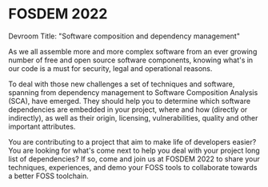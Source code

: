# FOSDEM 2022
Devroom Title: "Software composition and dependency management"

As we all assemble more and more complex software from an ever growing number of free and open source software components, knowing what's in our code is a must for security, legal and operational reasons.

To deal with those new challenges a set of techniques and software, spanning from dependency management to Software Composition Analysis (SCA), have emerged. They should help you to determine which software dependencies are embedded in your project, where and how (directly or indirectly), as well as their origin, licensing, vulnerabilities, quality and other important attributes.

You are contributing to a project that aim to make life of developers easier? You are looking for what's come next to help you deal with your project long list of dependencies? If so, come and join us at FOSDEM 2022 to share your techniques, experiences, and demo your FOSS tools to collaborate towards a better FOSS toolchain.
